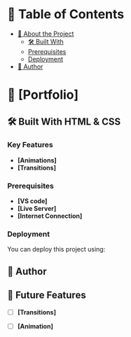 <!-- TABLE OF CONTENTS -->
# 📗 Table of Contents

- [📖 About the Project](#about-project)
  - [🛠 Built With](#built-with)
  - [Prerequisites](#prerequisites)
  - [Deployment](#deployment)
- [👥 Author](#author)

<!-- PROJECT DESCRIPTION -->

# 📖 [Portfolio] 

## 🛠 Built With HTML & CSS


### Key Features <a name="key-features"></a>
- **[Animations]**
- **[Transitions]**

### Prerequisites 
- **[VS code]**
- **[Live Server]**
- **[Internet Connection]**

### Deployment

You can deploy this project using:

## 👥 Author <a name="Minhal Ahmed"></a>


## 🔭 Future Features <a name="future-features"></a>

- [ ] **[Transitions]**
- [ ] **[Animation]**


